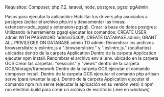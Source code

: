Requisitos: 
Composer,
php 7.2,
laravel,
node,
postgres,
pgsql
pgAdmin

Pasos para ejecutar la aplicación:
Habilitar los drivers php asociados a postgres (editar el archivo php.ini y descomentar las lineas: extension=pdo_pgsql y extension=pgsql).
Crear la base de datos postgres:
Utilizando la herramienta pgsql ejecutar los comandos:
CREATE USER admin WITH PASSWORD ‘admin2546!!’;
CREATE DATABASE admin;
GRANT ALL PRIVILEGES ON DATABASE  admin TO admin;
Renombrar los archivos browserslistrc y eslintrc.js a ".browserslistrc." y ".eslintrc.js." (ocultarlos) ubicados dentro de la carpeta Application
Dentro de la carpeta Application ejecutar npm install.
Renombrar el archivo env a .env. ubicado en la carpeta GCS
Crear las carpetas: "sessions" y "views" dentro de la carpeta GCS/storage/framework
Dentro de la carpeta GCS ejecutar el comando composer install.
Dentro de la carpeta GCS ejecutar el comando php artisan serve (para levantar la api).
Dentro de la carpeta Application ejecutar el comando npm run serve (ejecutar la aplicación en su versión web) ó npm run electron:build para crear un archivo de escritorio (.exe en windows)
